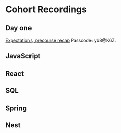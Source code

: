 # Cohort Recordings

## Day one

[Expectations, precourse recap](https://opustalentsolutions.zoom.us/rec/share/Sdw_T9OvduRzGMh5F4tKh4RNOAcCHlPpdExFQrVAbL60qzLpec5RjUpGmmGIczHb.oASfPETZSj-_EK0u)
Passcode: yb8@K6Z.

## JavaScript

## React

## SQL

## Spring

## Nest
